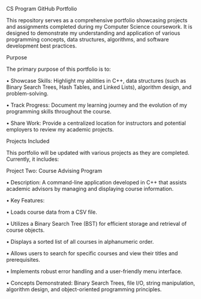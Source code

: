 CS Program GitHub Portfolio

This repository serves as a comprehensive portfolio showcasing projects and assignments completed during my Computer Science coursework. It is designed to demonstrate my understanding and application of various programming concepts, data structures, algorithms, and software development best practices.

Purpose

The primary purpose of this portfolio is to:

• Showcase Skills: Highlight my abilities in C++, data structures (such as Binary Search Trees, Hash Tables, and Linked Lists), algorithm design, and problem-solving.

• Track Progress: Document my learning journey and the evolution of my programming skills throughout the course.

• Share Work: Provide a centralized location for instructors and potential employers to review my academic projects.

Projects Included

This portfolio will be updated with various projects as they are completed. Currently, it includes:

Project Two: Course Advising Program

• Description: A command-line application developed in C++ that assists academic advisors by managing and displaying course information.

• Key Features:

• Loads course data from a CSV file.

• Utilizes a Binary Search Tree (BST) for efficient storage and retrieval of course objects.

• Displays a sorted list of all courses in alphanumeric order.

• Allows users to search for specific courses and view their titles and prerequisites.

• Implements robust error handling and a user-friendly menu interface.

• Concepts Demonstrated: Binary Search Trees, file I/O, string manipulation, algorithm design, and object-oriented programming principles.

